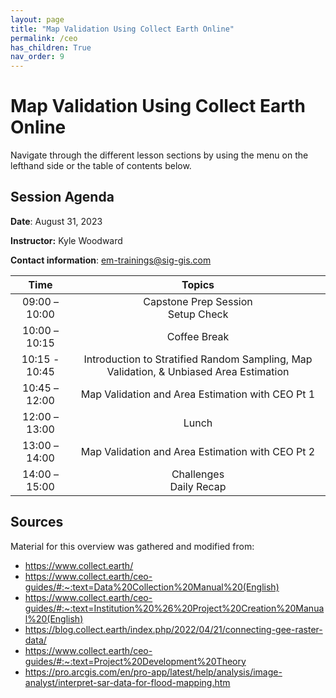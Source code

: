 ```yaml
---
layout: page
title: "Map Validation Using Collect Earth Online"
permalink: /ceo
has_children: True
nav_order: 9
---
```


# Map Validation Using Collect Earth Online
Navigate through the different lesson sections by using the menu on the lefthand side or the table of contents below.

## Session Agenda
**Date**: August 31, 2023   

**Instructor:** Kyle Woodward

**Contact information**: [em-trainings@sig-gis.com](em-trainings@sig-gis.com)

|Time           |  Topics       |
|:-------------:|:-------------:|
| 09:00 – 10:00 | Capstone Prep Session <br> Setup Check         |
| 10:00 – 10:15 | Coffee Break                                   |
| 10:15 - 10:45 | Introduction to Stratified Random Sampling, Map Validation, & Unbiased Area Estimation | 
| 10:45 – 12:00 | Map Validation and Area Estimation with CEO Pt 1           |
| 12:00 – 13:00 | Lunch                                          |
| 13:00 – 14:00 | Map Validation and Area Estimation with CEO Pt 2   |
| 14:00 – 15:00 | Challenges <br> Daily Recap                    |

## Sources 
Material for this overview was gathered and modified from:

* https://www.collect.earth/
* https://www.collect.earth/ceo-guides/#:~:text=Data%20Collection%20Manual%20(English)
* https://www.collect.earth/ceo-guides/#:~:text=Institution%20%26%20Project%20Creation%20Manual%20(English)
* https://blog.collect.earth/index.php/2022/04/21/connecting-gee-raster-data/
* https://www.collect.earth/ceo-guides/#:~:text=Project%20Development%20Theory
* https://pro.arcgis.com/en/pro-app/latest/help/analysis/image-analyst/interpret-sar-data-for-flood-mapping.htm